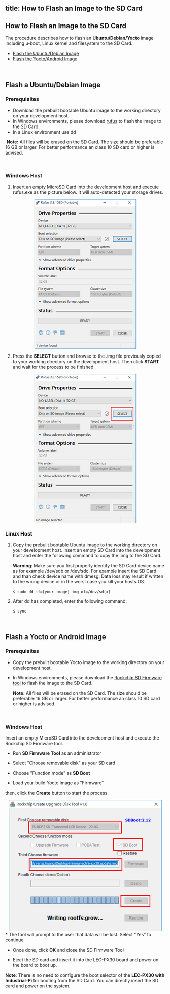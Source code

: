 title: How to Flash an Image to the SD Card
---
<div class = "bullets">

## How to Flash an Image to the SD Card
The procedure describes how to flash an **Ubuntu/Debian/Yocto** image including u-boot, Linux kernel and filesystem to the SD Card.

* [Flash the Ubuntu/Debian Image](#Flash-a-Ubuntu-Debian-Image)
* [Flash the Yocto/Android Image](#Flash-a-Yocto-or-Android-Image)



<br>

## Flash a Ubuntu/Debian Image

### Prerequisites

- Download the prebuilt bootable Ubuntu image to the working directory on your development host.
- In Windows environments, please download [rufus](https://rufus.ie/) to flash the image to the SD Card.
- In a Linux environment use dd 

​       **Note:** All files will be erased on the SD Card. The size should be preferable 16 GB or larger. For better performance an class 10 SD card or higher is advised.

<br>

### Windows Host

1. Insert an empty MicroSD Card into the development host and execute rufus.exe as the picture below. It will auto-detected your storage drives.

<center>
<img align="center" src="HowToFlashImage.assets/rufus_1.png" style="zoom: 67%;" />
</center>


2. Press the **SELECT** button and browse to the .img file previously copied to your working directory on the development host. Then click **START** and wait for the process to be finished.
<center>
<img align="center" src="HowToFlashImage.assets/rufus_2.png" alt="win32diskimager_load_image" style="zoom: 67%;" />
</center>



### Linux Host

1. Copy the prebuilt bootable Ubuntu image to the working directory on your development host. Insert an empty SD Card into the development host and enter the following command to copy the .img to the SD Card.
  
   **Warning**: Make sure you first properly identify the SD Card device name as for example /dev/sdb or /dev/sdc. For example insert the SD Card and than check device name with dmesg. Data loss may result if written to the wrong device or in the worst case you kill your hosts OS.  
   
   ```
   $ sudo dd if=[your image].img of=/dev/sd[x]
   ```
   
   
   
2. After dd has completed, enter the following command:

   ```
   $ sync
   ```



<br>



## Flash a Yocto or Android Image

### Prerequisites

- Copy the prebuilt bootable Yocto image to the working directory on your development host.
- In Windows environments, please download the [Rockchip SD Firmware tool](https://hq0epm0west0us0storage.blob.core.windows.net/development/LEC-PX30/Tools/SDDiskTool_v1.6.rar) to flash the image to the SD Card.

  **Note:** All files will be erased on the SD Card. The size should be preferable 16 GB or larger. For better performance an class 10 SD card or higher is advised.


<br>

### Windows Host

Insert an empty MicroSD Card into the development host and execute the Rockchip SD Firmware tool. 

* Run **SD Firmware Tool**  as an administrator

* Select "Choose removable disk" as your SD card

* Choose "Function mode" as **SD Boot**

* Load your build Yocto image as "Firmware" 

then, click the **Create** button to start the process.
<center>
<img src="HowToFlashImage.assets/image-20200303115215481.png" alt="image-20200303115215481" style="zoom:80%;" />
</center>
* The tool will prompt to the user that data will be lost. Select "Yes" to continue

* Once done, click **OK** and close the SD Firmware Tool 

* Eject the SD card and insert it into the LEC-PX30 board and power on the board to boot up.


**Note**: There is no need to configure the boot selector of the **LEC-PX30 with Industrial-Pi** for booting from the SD Card. You can directly insert the SD card and power on the system.


</div>

<style>
.bullets ul li {
    list-style-type: disc;
 }
 .bullets ol li {
    list-style-type: decimal;
 }
</style>


